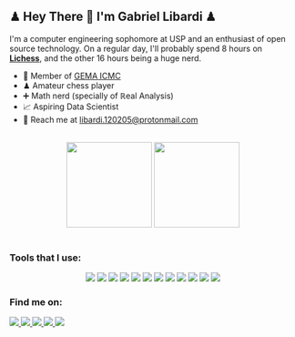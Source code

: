 ## ♟ Hey There 👋 I'm Gabriel Libardi ♟
I'm a computer engineering sophomore at USP and an enthusiast of open source technology. On a regular day, I'll probably spend 8 hours on **[Lichess](https://lichess.org/)**, and the other 16 hours being a huge nerd.

- 🎈 Member of [GEMA ICMC](http://gema.icmc.usp.br/)
- ♟ Amateur chess player
- ➕ Math nerd (specially of ℝeal Analysis)
- 📈 Aspiring Data Scientist
- 🤝 Reach me at libardi.120205@protonmail.com   
<br />

<div align="center">
  <img height="150em" src="https://github-readme-stats.vercel.app/api?username=gabriel-libardi&show_icons=true&theme=highcontrast">
  <img height="150em" src="https://github-readme-stats.vercel.app/api/top-langs/?username=gabriel-libardi&layout=compact&theme=highcontrast">
</div>
<br />

### Tools that I use:

<div align="center">
  <img src="https://img.shields.io/badge/GIT-E44C30?style=for-the-badge&logo=git&logoColor=white">
  <img src="https://img.shields.io/badge/github-%23121011.svg?style=for-the-badge&logo=github&logoColor=white">
  <img src="https://img.shields.io/badge/Visual_Studio_Code-0078D4?style=for-the-badge&logo=visual%20studio%20code&logoColor=white">
  <img src="https://img.shields.io/badge/Linux-FCC624?style=for-the-badge&logo=linux&logoColor=black">
  <img src="https://img.shields.io/badge/Ubuntu-E95420?style=for-the-badge&logo=ubuntu&logoColor=white">
  <img src="https://img.shields.io/badge/Tails%20-56347C?&style=for-the-badge&logo=tails&logoColor=white">
  <img src="https://img.shields.io/badge/Android-3DDC84?style=for-the-badge&logo=android&logoColor=white">
  <img src="https://img.shields.io/badge/Python-3776AB?style=for-the-badge&logo=python&logoColor=white">
  <img src="https://img.shields.io/badge/C-00599C?style=for-the-badge&logo=c&logoColor=white">
  <img src="https://img.shields.io/badge/C%2B%2B-00599C?style=for-the-badge&logo=c%2B%2B&logoColor=white">
  <img src="https://img.shields.io/badge/Shell_Script-121011?style=for-the-badge&logo=gnu-bash&logoColor=white">
  <img src="https://img.shields.io/badge/Markdown-000000?style=for-the-badge&logo=markdown&logoColor=white">
 </div>
 
### Find me on:

<div>
  <a href="https://www.linkedin.com/in/gabriel-libardi-37517a232/" target="blank">
    <img src="https://img.shields.io/badge/LinkedIn-0077B5?style=for-the-badge&logo=linkedin&logoColor=white">
  </a>
  <a href="https://stackoverflow.com/users/18224538/gabriel-franceschi-libardi" target="blank">
    <img src="https://img.shields.io/badge/Stack_Overflow-FE7A16?style=for-the-badge&logo=stack-overflow&logoColor=white">
  </a>
  <a href="https://github.com/gabriel-libardi">
    <img src="https://img.shields.io/badge/github-%23121011.svg?style=for-the-badge&logo=github&logoColor=white">
  </a>
  <a href="https://lichess.org/@/RagingLikeABossTA">
    <img src="https://img.shields.io/badge/Lichess-ffc0cb?style=for-the-badge&logo=lichess&logoColor=black">
  </a>
  <a href="https://codeforces.com/profile/embrasamento_algoritmico">
    <img src="https://img.shields.io/badge/Codeforces-ddc240?style=for-the-badge&logo=codeforces&logoColor=black">
  </a>
</div>


  
